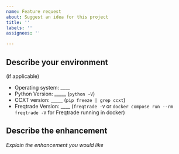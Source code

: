 ```yaml
---
name: Feature request
about: Suggest an idea for this project
title: ''
labels: ''
assignees: ''

---
```


<!-- 
Note: this section will not show up in the issue.
Have you search for this feature before requesting it? It's highly likely that a similar request was already filed.
-->

## Describe your environment
(if applicable)

  * Operating system: ____
  * Python Version: _____ (`python -V`)
  * CCXT version: _____ (`pip freeze | grep ccxt`)
  * Freqtrade Version: ____ (`freqtrade -V` or `docker compose run --rm freqtrade -V` for Freqtrade running in docker)


## Describe the enhancement

*Explain the enhancement you would like*
